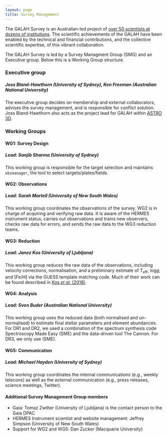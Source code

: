 ```yaml
---
layout: page
title: Survey Management
---
```


The GALAH Survey is an Australian-led project of [over 50 scientists at dozens of institutions](/survey/people). The scientific achievements of the GALAH have been enabled by the technical and financial contributions, and the collective scientific expertise, of this vibrant collaboration.

The GALAH Survey is led by a Survey Managment Group (SMG) and an Executive group. Below this is a Working Group structure.

### Executive group

##### **Joss Bland-Hawthorn (University of Sydney), Ken Freeman (Australian National University)**

The executive group decides on membership and external collaborators, advises the survey management, and is responsible for conflict solution. Joss Bland-Hawthorn also acts as the project lead for GALAH within [ASTRO 3D](https://astro3d.org.au/galah-project/).

### Working Groups
#### WG1: Survey Design
##### **Lead: Sanjib Sharma (University of Sydney)**

This working group is responsible for the target selection and maintains `obsmanager`, the tool to select targets/plates/fields.

#### WG2: Observations
##### **Lead: Sarah Martell (University of New South Wales)**

This working group coordinates the observations of the survey. WG2 is in charge of acquiring and verifying raw data. It is aware of the HERMES instrument status, carries out observations and trains new observers, checks raw data for errors, and sends the raw data to the WG3 reduction teams.

#### WG3: Reduction
##### **Lead: Janez Kos (University of Ljubljana)**

This working group reduces the raw data of the observations, including velocity corrections, normalisation, and a preliminary estimate of T<sub>eff</sub>, log*g*, and [Fe/H] via the GUESS template matching code. Much of their work can be found described in [Kos *et al.* (2018)](https://doi.org/10.1093/mnras/stw2064).

#### WG4: Analysis
##### **Lead: Sven Buder (Australian National University)**

This working group uses the reduced data (both normalised and un-normalised) to estimate final stellar parameters and element abundances. For DR1 and DR2, we used a combination of the spectrum synthesis code Spectroscopy Made Easy (SME) and the data-driven tool The Cannon. For DR3, we only use (SME).

#### WG5: Communication
##### **Lead: Michael Hayden (University of Sydney)**

This working group coordinates the internal communications (e.g., weekly telecons) as well as the external communication (e.g., press releases, science meetings, Twitter).

#### Additional Survey Management Group members
* Gaia: Tomaz Zwitter (University of Ljubljana) is the contact person to the Gaia DPAC
* HERMES Instrument scientist and website management: Jeffrey Simpson (University of New South Wales)
* Support for WG2 and WG5: Dan Zucker (Macquarie University)
